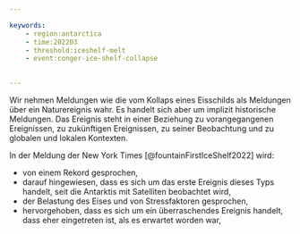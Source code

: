 ```yaml
---

keywords: 
    - region:antarctica
    - time:202203
    - threshold:iceshelf-melt
    - event:conger-ice-shelf-collapse
    

---
```



Wir nehmen Meldungen wie die vom Kollaps eines Eisschilds als Meldungen über ein Naturereignis wahr. Es handelt sich aber um implizit historische Meldungen. Das Ereignis steht in einer Beziehung zu vorangegangenen Ereignissen, zu zukünftigen Ereignissen, zu seiner Beobachtung und zu globalen und lokalen Kontexten. 

In der Meldung der New York Times [@fountainFirstIceShelf2022] wird:

- von einem Rekord gesprochen,
- darauf hingewiesen, dass es sich um das erste Ereignis dieses Typs handelt, seit die Antarktis mit Satelliten beobachtet wird, 
- der Belastung des Eises und von Stressfaktoren gesprochen,
- hervorgehoben, dass es sich um ein überraschendes Ereignis handelt, dass eher eingetreten ist, als es erwartet worden war,

